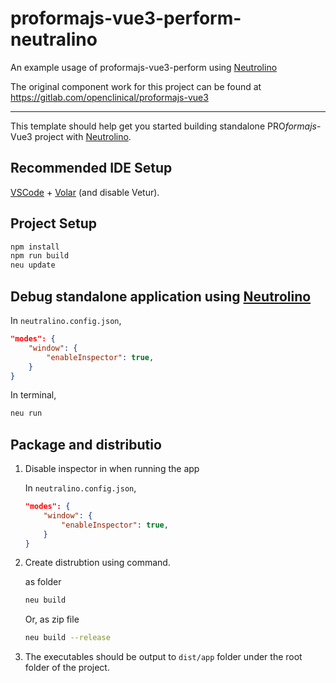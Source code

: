 # proformajs-vue3-perform-neutralino

An example usage of proformajs-vue3-perform using [Neutrolino](https://neutralino.js.org//)

The original component work for this project can be found at https://gitlab.com/openclinical/proformajs-vue3

---

This template should help get you started building standalone PRO<i>formajs</i>-Vue3 project with [Neutrolino](https://neutralino.js.org//).

## Recommended IDE Setup

[VSCode](https://code.visualstudio.com/) + [Volar](https://marketplace.visualstudio.com/items?itemName=Vue.volar) (and disable Vetur).

## Project Setup

```sh
npm install
npm run build
neu update
```

## Debug standalone application using [Neutrolino](https://neutralino.js.org//)

In `neutralino.config.json`,

```json
"modes": {
    "window": {
        "enableInspector": true,
    }
}
```

In terminal,
```sh
neu run
```

## Package and distributio

1. Disable inspector in when running the app

    In `neutralino.config.json`,
    
    ```json
    "modes": {
        "window": {
            "enableInspector": true,
        }
    }
    ```

2. Create distrubtion using command.
    
    as folder

    ```sh
    neu build
    ```

    Or, as zip file

    ```sh
    neu build --release
    ```

3. The executables should be output to `dist/app` folder under the root folder of the project.
